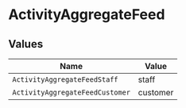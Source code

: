 # ActivityAggregateFeed


## Values

| Name                            | Value                           |
| ------------------------------- | ------------------------------- |
| `ActivityAggregateFeedStaff`    | staff                           |
| `ActivityAggregateFeedCustomer` | customer                        |